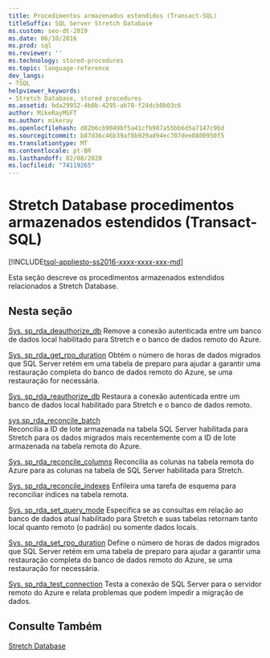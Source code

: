 ```yaml
---
title: Procedimentos armazenados estendidos (Transact-SQL)
titleSuffix: SQL Server Stretch Database
ms.custom: seo-dt-2019
ms.date: 06/10/2016
ms.prod: sql
ms.reviewer: ''
ms.technology: stored-procedures
ms.topic: language-reference
dev_langs:
- TSQL
helpviewer_keywords:
- Stretch Database, stored procedures
ms.assetid: bda29952-4b8b-4295-ab78-f24dcb0b03c6
author: MikeRayMSFT
ms.author: mikeray
ms.openlocfilehash: d82b6cb9049bf5a41cfb987a55bb6d5a7147c9bd
ms.sourcegitcommit: b87d36c46b39af8b929ad94ec707dee8800950f5
ms.translationtype: MT
ms.contentlocale: pt-BR
ms.lasthandoff: 02/08/2020
ms.locfileid: "74119265"
---
```

# <a name="stretch-database-extended-stored-procedures-transact-sql"></a>Stretch Database procedimentos armazenados estendidos (Transact-SQL)
[!INCLUDE[tsql-appliesto-ss2016-xxxx-xxxx-xxx-md](../../includes/tsql-appliesto-ss2016-xxxx-xxxx-xxx-md.md)]

 Esta seção descreve os procedimentos armazenados estendidos relacionados a Stretch Database.  
  
## <a name="in-this-section"></a>Nesta seção  
[Sys. sp_rda_deauthorize_db](../../relational-databases/system-stored-procedures/sys-sp-rda-deauthorize-db-transact-sql.md) Remove a conexão autenticada entre um banco de dados local habilitado para Stretch e o banco de dados remoto do Azure.

[Sys. sp_rda_get_rpo_duration](../../relational-databases/system-stored-procedures/sys-sp-rda-get-rpo-duration-transact-sql.md) Obtém o número de horas de dados migrados que SQL Server retém em uma tabela de preparo para ajudar a garantir uma restauração completa do banco de dados remoto do Azure, se uma restauração for necessária.
  
 [Sys. sp_rda_reauthorize_db](../../relational-databases/system-stored-procedures/sys-sp-rda-reauthorize-db-transact-sql.md) Restaura a conexão autenticada entre um banco de dados local habilitado para Stretch e o banco de dados remoto.
  
 [sys.sp_rda_reconcile_batch](../../relational-databases/system-stored-procedures/sys-sp-rda-reconcile-batch-transact-sql.md)  
 Reconcilia a ID de lote armazenada na tabela SQL Server habilitada para Stretch para os dados migrados mais recentemente com a ID de lote armazenada na tabela remota do Azure. 
 
[Sys. sp_rda_reconcile_columns](../../relational-databases/system-stored-procedures/sys-sp-rda-reconcile-columns-transact-sql.md) Reconcilia as colunas na tabela remota do Azure para as colunas na tabela de SQL Server habilitada para Stretch.
 
 [Sys. sp_rda_reconcile_indexes](../../relational-databases/system-stored-procedures/sys-sp-rda-reconcile-indexes-transact-sql.md) Enfileira uma tarefa de esquema para reconciliar índices na tabela remota.
 
 [Sys. sp_rda_set_query_mode](../../relational-databases/system-stored-procedures/sys-sp-rda-set-query-mode-transact-sql.md) Especifica se as consultas em relação ao banco de dados atual habilitado para Stretch e suas tabelas retornam tanto local quanto remoto (o padrão) ou somente dados locais.
 
 [Sys. sp_rda_set_rpo_duration](../../relational-databases/system-stored-procedures/sys-sp-rda-set-rpo-duration-transact-sql.md) Define o número de horas de dados migrados que SQL Server retém em uma tabela de preparo para ajudar a garantir uma restauração completa do banco de dados remoto do Azure, se uma restauração for necessária.
 
 [Sys. sp_rda_test_connection](../../relational-databases/system-stored-procedures/sys-sp-rda-test-connection-transact-sql.md) Testa a conexão de SQL Server para o servidor remoto do Azure e relata problemas que podem impedir a migração de dados.
 
## <a name="see-also"></a>Consulte Também  
 [Stretch Database](../../sql-server/stretch-database/stretch-database.md)  
  
  
